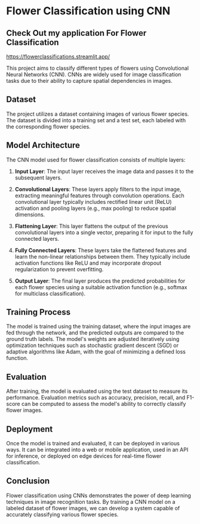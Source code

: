 # Flower Classification using CNN

## Check Out my application For Flower Classification
https://flowerclassifications.streamlit.app/

This project aims to classify different types of flowers using Convolutional Neural Networks (CNN). CNNs are widely used for image classification tasks due to their ability to capture spatial dependencies in images.

## Dataset

The project utilizes a dataset containing images of various flower species. The dataset is divided into a training set and a test set, each labeled with the corresponding flower species.

## Model Architecture

The CNN model used for flower classification consists of multiple layers:

1. **Input Layer**: The input layer receives the image data and passes it to the subsequent layers.

2. **Convolutional Layers**: These layers apply filters to the input image, extracting meaningful features through convolution operations. Each convolutional layer typically includes rectified linear unit (ReLU) activation and pooling layers (e.g., max pooling) to reduce spatial dimensions.

3. **Flattening Layer**: This layer flattens the output of the previous convolutional layers into a single vector, preparing it for input to the fully connected layers.

4. **Fully Connected Layers**: These layers take the flattened features and learn the non-linear relationships between them. They typically include activation functions like ReLU and may incorporate dropout regularization to prevent overfitting.

5. **Output Layer**: The final layer produces the predicted probabilities for each flower species using a suitable activation function (e.g., softmax for multiclass classification).

## Training Process

The model is trained using the training dataset, where the input images are fed through the network, and the predicted outputs are compared to the ground truth labels. The model's weights are adjusted iteratively using optimization techniques such as stochastic gradient descent (SGD) or adaptive algorithms like Adam, with the goal of minimizing a defined loss function.

## Evaluation

After training, the model is evaluated using the test dataset to measure its performance. Evaluation metrics such as accuracy, precision, recall, and F1-score can be computed to assess the model's ability to correctly classify flower images.

## Deployment

Once the model is trained and evaluated, it can be deployed in various ways. It can be integrated into a web or mobile application, used in an API for inference, or deployed on edge devices for real-time flower classification.

## Conclusion

Flower classification using CNNs demonstrates the power of deep learning techniques in image recognition tasks. By training a CNN model on a labeled dataset of flower images, we can develop a system capable of accurately classifying various flower species.
